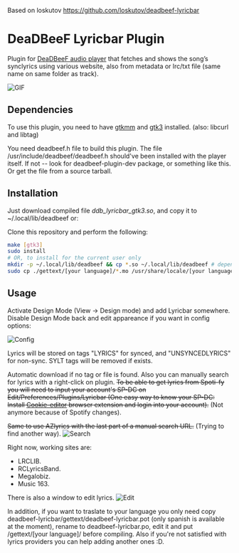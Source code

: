 Based on loskutov https://github.com/loskutov/deadbeef-lyricbar

# DeaDBeeF Lyricbar Plugin
Plugin for [DeaDBeeF audio player](https://github.com/DeaDBeeF-Player/deadbeef) that fetches and shows the song’s synclyrics using various website, also from metadata or lrc/txt file (same name on same folder as track).

![GIF](https://github.com/AsVHEn/deadbeef-lyricbar/assets/4272271/2506a8cb-2c94-4a73-99c7-33b7aa22e26e)


## Dependencies
To use this plugin, you need to have [gtkmm](http://www.gtkmm.org/) and [gtk3](https://www.gtk.org/) installed. (also: libcurl and libtag)

You need deadbeef.h file to build this plugin. The file /usr/include/deadbeef/deadbeef.h should've been installed with the player itself. If not -- look for deadbeef-plugin-dev package, or something like this. Or get the file from a source tarball.

## Installation
Just download compiled file _ddb_lyricbar_gtk3.so_, and copy it to ~/.local/lib/deadbeef or:

Clone this repository and perform the following:
```sh
make [gtk3]
sudo install
# OR, to install for the current user only
mkdir -p ~/.local/lib/deadbeef && cp *.so ~/.local/lib/deadbeef # depends on where deadbeef is installed
sudo cp ./gettext/[your language]/*.mo /usr/share/locale/[your language]/LC_MESSAGES/ 
```

## Usage
Activate Design Mode (View → Design mode) and add Lyricbar somewhere. Disable Design Mode back and edit appareance if you want in config options:

![Config](https://github.com/user-attachments/assets/8035a41f-dea5-4ea9-89cf-894ea4bfc30d)

Lyrics will be stored on tags "LYRICS" for synced, and "UNSYNCEDLYRICS" for non-sync. SYLT tags will be removed if exists.

Automatic download if no tag or file is found. Also you can manually search for lyrics with a right-click on plugin. ~~To be able to get lyrics from Spoti-fy you will need to input your account's SP-DC on Edit/Preferences/Plugins/Lyricbar (One easy way to know your SP-DC: Install [Cookie-editor](https://cookie-editor.com/) browser extension and login into your account).~~ (Not anymore because of Spotify changes).

~~Same to use AZlyrics with the last part of a manual search URL.~~ (Trying to find another way).
![Search](https://github.com/user-attachments/assets/fefa231b-7241-4bb9-b0ce-f76ccd69e8b8)

Right now, working sites are:
- LRCLIB.
- RCLyricsBand.
- Megalobiz.
- Music 163.


There is also a window to edit lyrics.
![Edit](https://github.com/user-attachments/assets/f3aa7ac5-21c2-4b85-8568-6d4930162bbd)

In addition, if you want to traslate to your language you only need copy deadbeef-lyricbar/gettext/deadbeef-lyricbar.pot (only spanish is available at the moment), rename to deadbeef-lyricbar.po, edit it and put /gettext/[your language]/ before compiling. Also if you're not satisfied with lyrics providers you can help adding another ones :D.
